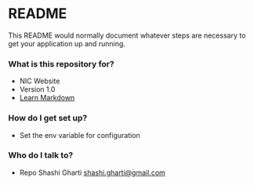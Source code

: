 # README #

This README would normally document whatever steps are necessary to get your application up and running.

### What is this repository for? ###

* NIC Website
* Version 1.0
* [Learn Markdown](https://bitbucket.org/tutorials/markdowndemo)

### How do I get set up? ###

* Set the env variable for configuration

### Who do I talk to? ###

* Repo Shashi Gharti shashi.gharti@gmail.com